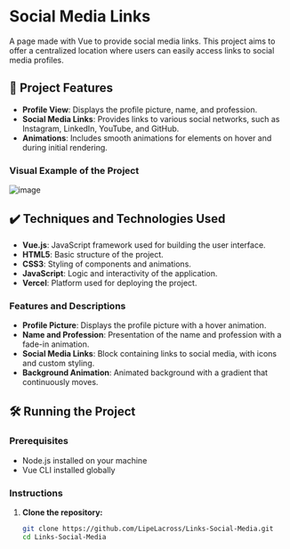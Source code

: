 # Social Media Links

A page made with Vue to provide social media links. This project aims to offer a centralized location where users can easily access links to social media profiles.

## 🔨 Project Features

- **Profile View**: Displays the profile picture, name, and profession.
- **Social Media Links**: Provides links to various social networks, such as Instagram, LinkedIn, YouTube, and GitHub.
- **Animations**: Includes smooth animations for elements on hover and during initial rendering.

### Visual Example of the Project
![image](https://github.com/user-attachments/assets/fafc26c6-ca88-40b2-8154-d84a004ffb60)

## ✔️ Techniques and Technologies Used

- **Vue.js**: JavaScript framework used for building the user interface.
- **HTML5**: Basic structure of the project.
- **CSS3**: Styling of components and animations.
- **JavaScript**: Logic and interactivity of the application.
- **Vercel**: Platform used for deploying the project.

### Features and Descriptions

- **Profile Picture**: Displays the profile picture with a hover animation.
- **Name and Profession**: Presentation of the name and profession with a fade-in animation.
- **Social Media Links**: Block containing links to social media, with icons and custom styling.
- **Background Animation**: Animated background with a gradient that continuously moves.

## 🛠️ Running the Project

### Prerequisites

- Node.js installed on your machine
- Vue CLI installed globally

### Instructions

1. **Clone the repository:**

   ```bash
   git clone https://github.com/LipeLacross/Links-Social-Media.git
   cd Links-Social-Media
